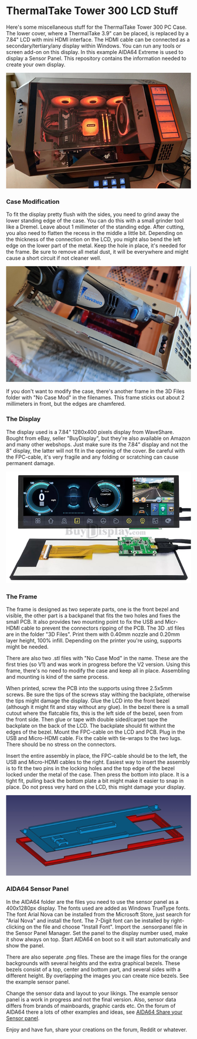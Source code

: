 # ThermalTake Tower 300 LCD Stuff
Here's some miscellaneous stuff for the ThermalTake Tower 300 PC Case. The lower cover, where a ThermalTake 3.9" can be placed, is replaced by a 7.84" LCD with mini HDMI interface. The HDMI cable can be connected as a secondary/tertiary/any display within Windows. You can run any tools or screen add-on on this display. In this example AIDA64 Extreme is used to display a Sensor Panel. This repository contains the information needed to create your own display.

![Tower 300 Sand&Gravel LCD](img/ThermalTakeTower300LCD.jpg)

### Case Modification
To fit the display pretty flush with the sides, you need to grind away the lower standing edge of the case. You can do this with a small grinder tool like a Dremel. Leave about 1 millimeter of the standing edge. After cutting, you also need to flatten the recess in the middle a little bit. Depending on the thickness of the connection on the LCD, you might also bend the left edge on the lower part of the metal. Keep the hole in place, it's needed for the frame. Be sure to remove all metal dust, it will be everywhere and might cause a short circuit if not cleaner well.

![Tower 300 Sand&Gravel LCD](img/LCDCutLowerEdge.jpg)

If you don't want to modify the case, there's another frame in the 3D Files folder with "No Case Mod" in the filenames. This frame sticks out about 2 millimeters in front, but the edges are chamfered.

### The Display
The display used is a 7.84" 1280x400 pixels display from WaveShare. Bought from eBay, seller "BuyDisplay", but they're also available on Amazon and many other webshops. Just make sure its the 7.84" display and not the 8" display, the latter will not fit in the opening of the cover. Be careful with the FPC-cable, it's very fragile and any folding or scratching can cause permanent damage.

![Tower 300 Sand&Gravel LCD](img/LCDExampleBuyDisplay.jpg)

### The Frame
The frame is designed as two seperate parts, one is the front bezel and visible, the other part is a backpanel that fits the two holes and fixes the small PCB. It also provides two mounting point to fix the USB and Micr-HDMI cable to prevent the connectors ripping of the PCB. The 3D .stl files are in the folder "3D Files". Print them with 0.40mm nozzle and 0.20mm layer height, 100% infill. Depending on the printer you're using, supports might be needed.

There are also two .stl files with "No Case Mod" in the name. These are the first tries (so V1) and was work in progress before the V2 version. Using this frame, there's no need to modify the case and keep all in place. Assembling and mounting is kind of the same process.

When printed, screw the PCB into the supports using three 2.5x5mm screws. Be sure the tips of the screws stay withing the backplate, otherwise the tips might damage the display. Glue the LCD into the front bezel (although it might fit and stay without any glue). In the bezel there is a small cutout where the flatcable fits, this is the left side of the bezel, seen from the front side. Then glue or tape with double sided/carpet tape the backplate on the back of the LCD. The backplate should fit withint the edges of the bezel. Mount the FPC-cable on the LCD and PCB. Plug in the USB and Micro-HDMI cable. Fix the cable with tie-wraps to the two lugs. There should be no stress on the connectors.

Insert the entire assembly in place, the FPC-cable should be to the left, the USB and Micro-HDMI cables to the right. Easiest way to insert the assembly is to fit the two pins in the locking holes and the top edge of the bezel locked under the metal of the case. Then press the bottom into place. It is a tight fit, pulling back the bottom plate a bit might make it easier to snap in place. Do not press very hard on the LCD, this might damage your display.

![Tower 300 Sand&Gravel LCD](img/CADBezelBackDesign.jpg)

### AIDA64 Sensor Panel
In the AIDA64 folder are the files you need to use the sensor panel as a 400x1280px display. The fonts used are added as Windows TrueType fonts. The font Arial Nova can be installed from the Microsoft Store, just search for "Arial Nova" and install the font. The 7-Digit font can be installed by right-clicking on the file and choose "Install Font". Import the .sensorpanel file in the Sensor Panel Manager. Set the panel to the display number used, make it show always on top. Start AIDA64 on boot so it will start automatically and show the panel.

There are also seperate .png files. These are the image files for the orange backgrounds with several heights and the extra graphical bezels. These bezels consist of a top, center and bottom part, and several sides with a different height. By overlapping the images you can create nice bezels. See the example sensor panel.

Change the sensor data and layout to your likings. The example sensor panel is a work in progress and not the final version. Also, sensor data differs from brands of mainboards, graphic cards etc. On the forum of AIDA64 there a lots of other examples and ideas, see [AIDA64 Share your Sensor panel](https://forums.aida64.com/topic/13296-share-your-sensorpanels/).


Enjoy and have fun, share your creations on the forum, Reddit or whatever.

